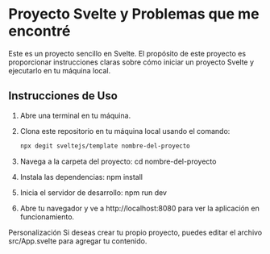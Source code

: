 # Proyecto Svelte y Problemas que me encontré 

Este es un proyecto sencillo en Svelte. El propósito de este proyecto es proporcionar instrucciones claras sobre cómo iniciar un proyecto Svelte y ejecutarlo en tu máquina local.

## Instrucciones de Uso

1. Abre una terminal en tu máquina.

2. Clona este repositorio en tu máquina local usando el comando:

   ```bash
   npx degit sveltejs/template nombre-del-proyecto
3. Navega a la carpeta del proyecto:
 cd nombre-del-proyecto

4. Instala las dependencias:
   npm install
5. Inicia el servidor de desarrollo:
   npm run dev
6. Abre tu navegador y ve a http://localhost:8080 para ver la aplicación en funcionamiento.

Personalización
Si deseas crear tu propio proyecto, puedes editar el archivo src/App.svelte para agregar tu contenido.
